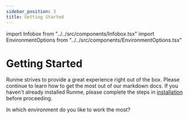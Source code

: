 ```yaml
---
sidebar_position: 3
title: Getting Started
---
```


import Infobox from "../../src/components/Infobox.tsx"
import EnvironmentOptions from "../../src/components/EnvironmentOptions.tsx"

# Getting Started

Runme strives to provide a great experience right out of the box. Please continue to learn how to get the most out of our markdown docs. If you haven't already installed Runme, please complete the steps in [installation](https://docs.runme.dev/install#runme-cli) before proceeding.

In which environment do you like to work the most?

<EnvironmentOptions />
